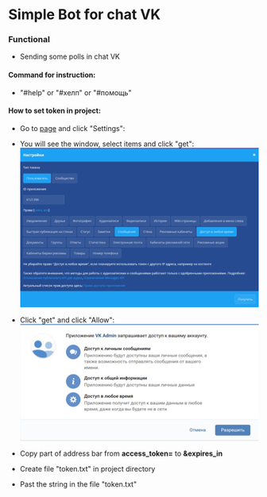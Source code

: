 # Simple Bot for chat VK

### Functional
- Sending some polls in chat VK

#### Command for instruction:
- "#help" or "#хелп" or "#помощь"

#### How to set token in project:

- Go to [page](https://vkhost.github.io) and click "Settings":
- You will see the window, select items  and click "get":
![](./pictures/1.png)

- Click "get" and click "Allow":
![](./pictures/2.png)

- Copy part of address bar from **access_token=** to **&expires_in**

- Create file "token.txt" in project directory

- Past the string in the file "token.txt"
